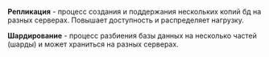 **Репликация** - процесс создания и поддержания нескольких копий бд на разных серверах. Повышает доступность и распределяет нагрузку. 

**Шардирование** - процесс разбиения базы данных на несколько частей (шарды) и может храниться на разных серверах. 
